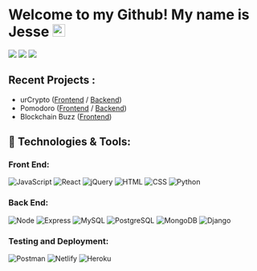 # Welcome to my Github! My name is Jesse <img src="https://media.giphy.com/media/hvRJCLFzcasrR4ia7z/giphy.gif" width="25px">

<p>
  <a href="mailto:jfluna1996@gmail.com" target="_blank"><img src="https://img.shields.io/badge/jfluna1996@gmail.com-EA4335?style=flat-square&logo=Gmail&logoColor=white"/></a>
  <a href="https://www.linkedin.com/in/jesse-fernando-luna/" target="_blank"><img src="https://img.shields.io/badge/Jesse%20Luna-0A66C2?style=flat-square&logo=Linkedin&logoColor=white"/></a>
  <a href="https://github.com/jluna101" target="_blank"><img src="https://img.shields.io/badge/jluna101%20-%23121011.svg?&style=flat-square&logo=github&logoColor=white"/></a> 
</p>

## Recent Projects : 
* urCrypto (<a href="https://github.com/jluna101/ur-crypto-frontend">Frontend</a> / <a href="https://github.com/jluna101/ur-crypto-backend">Backend</a>)
* Pomodoro (<a href="https://github.com/jluna101/Pomodoro-Frontend">Frontend</a> / <a href="https://github.com/jluna101/Pomodoro-Backend">Backend</a>)
* Blockchain Buzz (<a href="https://github.com/jluna101/Blockchain-Buzz">Frontend</a>)

## 🔧 Technologies & Tools:
### **Front End:**
![JavaScript](https://img.shields.io/badge/JavaScript%20-%23323330.svg?&style=flat-square&logo=javascript&logoColor=%23F7DF1E)
![React](https://img.shields.io/badge/React%20-%2320232a.svg?&style=flat-square&logo=react&logoColor=%2361DAFB)
![jQuery](https://img.shields.io/badge/jQuery%20-%230A68AD.svg?&style=flat-square&logo=jquery&logoColor=fff)
![HTML](https://img.shields.io/badge/HTML5%20-%23E34F26.svg?&style=flat-square&logo=html5&logoColor=white)
![CSS](https://img.shields.io/badge/CSS3%20-%231572B6.svg?&style=flat-square&logo=css3&logoColor=white)
![Python](https://img.shields.io/badge/Python-3776AB?style=flat-squar&logo=python&logoColor=white)

### **Back End:**
![Node](https://img.shields.io/badge/node.js%20-%2343853D.svg?&style=flat-square&logo=node.js&logoColor=white)
![Express](https://img.shields.io/badge/Express%20-%23404d59.svg?&style=flat-square)
![MySQL](https://img.shields.io/badge/MySQL%20-%2300f.svg?&style=flat-square&logo=mysql&logoColor=white)
![PostgreSQL](https://img.shields.io/badge/PostgreSQL%20-%232187B6.svg?&style=flat-square&logo=postgreSQL&logoColor=white)
![MongoDB](https://img.shields.io/badge/MongoDB%20-%234ea94b.svg?&style=flat-square&logo=mongodb&logoColor=white)
![Django](https://img.shields.io/badge/Django-092E20?style=flat-squar&logo=django&logoColor=white)

### **Testing and Deployment:**
![Postman](https://img.shields.io/badge/Postman%20-FF6C37?style=flat-square&logo=postman&logoColor=red)
![Netlify](https://img.shields.io/badge/Netlify%20-151a1e.svg?&style=flat-square)
![Heroku](https://img.shields.io/badge/Heroku%20-%23880000.svg?&style=flat-square)





<!--
**jluna101/jluna101** is a ✨ _special_ ✨ repository because its `README.md` (this file) appears on your GitHub profile.

Here are some ideas to get you started:

- 🔭 I’m currently working on ...
- 🌱 I’m currently learning ...
- 👯 I’m looking to collaborate on ...
- 🤔 I’m looking for help with ...
- 💬 Ask me about ...
- 📫 How to reach me: ...
- 😄 Pronouns: ...
- ⚡ Fun fact: ...
-->
